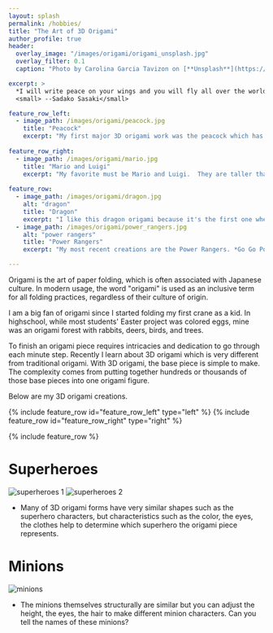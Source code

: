 ```yaml
---
layout: splash
permalink: /hobbies/
title: "The Art of 3D Origami"
author_profile: true
header:
  overlay_image: "/images/origami/origami_unsplash.jpg"
  overlay_filter: 0.1
  caption: "Photo by Carolina Garcia Tavizon on [**Unsplash**](https://unsplash.com)"

excerpt: >
  *I will write peace on your wings and you will fly all over the world.*<br />
  <small> --Sadako Sasaki</small>

feature_row_left:
  - image_path: /images/origami/peacock.jpg
    title: "Peacock"
    excerpt: "My first major 3D origami work was the peacock which has about 18 tails of different shapes and sizes.  The body of the peacock needs to be curved to give the shape of the bird.  The legs and the feathers have to be positioned correctly such that it won't flip over while standing."
    
feature_row_right:
  - image_path: /images/origami/mario.jpg
    title: "Mario and Luigi"
    excerpt: "My favorite must be Mario and Luigi.  They are taller than the rest of my origami figures.  Their big noses are prominent on their faces along with their signature mustaches and hats."
    
feature_row:
  - image_path: /images/origami/dragon.jpg
    alt: "dragon"
    title: "Dragon"
    excerpt: "I like this dragon origami because it's the first one where I learned to curve a long string of pieces into the wavy shape.  The floating waves around the body give the illusion of the dragon flying through the cloud."
  - image_path: /images/origami/power_rangers.jpg
    alt: "power rangers"
    title: "Power Rangers"
    excerpt: "My most recent creations are the Power Rangers. *Go Go Power Rangers*. I tried to replicate the color, the height, and the eyes of each Power Ranger."

---
```


Origami is the art of paper folding, which is often associated with Japanese culture. In modern usage, the word "origami" is used as an inclusive term for all folding practices, regardless of their culture of origin. 

I am a big fan of origami since I started folding my first crane as a kid. In highschool, while most students' Easter project was colored eggs, mine was an origami forest with rabbits, deers, birds, and trees.

To finish an origami piece requires intricacies and dedication to go through each minute step. Recently I learn about 3D origami which is very different from traditional origami. With 3D origami, the base piece is simple to make. The complexity comes from putting together hundreds or thousands of those base pieces into one origami figure.

Below are my 3D origami creations.

{% include feature_row id="feature_row_left" type="left" %}
{% include feature_row id="feature_row_right" type="right" %}

{% include feature_row %}

# Superheroes
<img src="{{ site.url }}{{ site.baseurl }}/images/origami/superheros1.png" alt="superheroes 1">
<img src="{{ site.url }}{{ site.baseurl }}/images/origami/superheros2.png" alt="superheroes 2">

* Many of 3D origami forms have very similar shapes such as the superhero characters, but characteristics such as the color, the eyes, the clothes help to determine which superhero the origami piece represents.

# Minions
<img src="{{ site.url }}{{ site.baseurl }}/images/origami/minions.png" alt="minions">

* The minions themselves structurally are similar but you can adjust the height, the eyes, the hair to make different minion characters. Can you tell the names of these minions? 






